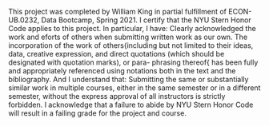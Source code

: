 This project was completed by William King in partial fulfillment of ECON-UB.0232,
Data Bootcamp, Spring 2021. I certify that the NYU Stern Honor Code applies to this project.
In particular, I have:
Clearly acknowledged the work and eforts of others when submitting written work as our own.
The incorporation of the work of others{including but not limited to their ideas, data, creative
expression, and direct quotations (which should be designated with quotation marks), or para-
phrasing thereof{ has been fully and appropriately referenced using notations both in the text
and the bibliography.
And I understand that:
Submitting the same or substantially similar work in multiple courses, either in the same semester
or in a different semester, without the express approval of all instructors is strictly forbidden.
I acknowledge that a failure to abide by NYU Stern Honor Code will result in a failing grade for
the project and course.
